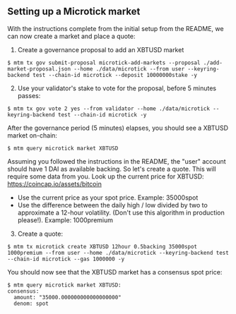 ## Setting up a Microtick market

With the instructions complete from the initial setup from the README, we can now create a market and place
a quote:

1.  Create a governance proposal to add an XBTUSD market

```
$ mtm tx gov submit-proposal microtick-add-markets --proposal ./add-market-proposal.json --home ./data/microtick --from user --keyring-backend test --chain-id microtick --deposit 10000000stake -y
```

2.  Use your validator's stake to vote for the proposal, before 5 minutes passes:

```
$ mtm tx gov vote 2 yes --from validator --home ./data/microtick --keyring-backend test --chain-id microtick -y
```

After the governance period (5 minutes) elapses, you should see a XBTUSD market on-chain:

```
$ mtm query microtick market XBTUSD
```

Assuming you followed the instructions in the README, the "user" account should have 1 DAI as available backing.  So let's create a quote. This will require some data from you.  Look up the current price for XBTUSD: https://coincap.io/assets/bitcoin

* Use the current price as your spot price.  Example: 35000spot
* Use the difference between the daily high / low divided by two to approximate a 12-hour volatility. (Don't use this algorithm in production please!).  Example: 1000premium

3.  Create a quote:

```
$ mtm tx microtick create XBTUSD 12hour 0.5backing 35000spot 1000premium --from user --home ./data/microtick --keyring-backend test --chain-id microtick --gas 1000000 -y
```

You should now see that the XBTUSD market has a consensus spot price:

```
$ mtm query microtick market XBTUSD:
consensus:
  amount: "35000.000000000000000000"
  denom: spot
```

